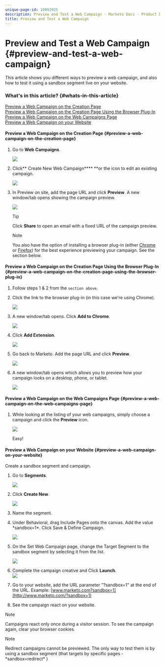 ```yaml
---
unique-page-id: 10092925
description: Preview and Test a Web Campaign - Marketo Docs - Product Documentation
title: Preview and Test a Web Campaign
---
```


# Preview and Test a Web Campaign {#preview-and-test-a-web-campaign}

This article shows you different ways to preview a web campaign, and also how to test it using a sandbox segment live on your website.

### What's in this article? {#whats-in-this-article}

[Preview a Web Campaign on the Creation Page](#preview-a-web-campaign-on-the-creation-page)  
[Preview a Web Campaign on the Creation Page Using the Browser Plug-In](#preview-a-web-campaign-on-the-creation-page-using-the-browser-plug-in)  
[Preview a Web Campaign on the Web Campaigns Page](#preview-a-web-campaign-on-the-web-campaigns-page)  
[Preview a Web Campaign on your Website](#preview-a-web-campaign-on-your-website)

#### Preview a Web Campaign on the Creation Page {#preview-a-web-campaign-on-the-creation-page}

1. Go to **Web** **Campaigns**.

   ![](assets/image2016-8-18-15-3a59-3a35.png)

1. Click** Create New Web Campaign****&nbsp;**or the icon to edit an existing campaign.

   ![](assets/create-new-or-edit-web-campaign.png)

1. In Preview on site, add the&nbsp;page URL&nbsp;and click&nbsp;**Preview**.&nbsp;A new window/tab opens showing the campaign preview.

   ![](assets/three-1.png)

   >[!TIP]
   >
   >Click **Share** to open an email with a fixed URL of the campaign preview.

   >[!NOTE]
   >
   >You also have the option of installing a browser plug-in (either [Chrome](https://chrome.google.com/webstore/detail/marketo-web-personalizati/ldiddonjplchallbngbccbfdfeldohkj) or [Firefox](http://docs.marketo.com/display/docs/assets/mwp-0.0.0.8.xpi)) for the best experience previewing your campaign. See the section below.

#### Preview a Web Campaign on the Creation Page Using the Browser Plug-In {#preview-a-web-campaign-on-the-creation-page-using-the-browser-plug-in}

1. Follow steps 1 & 2 from the `section above`.
1. Click the link to the browser plug-in (in this case we're using Chrome).

   ![](assets/4-1.png)

1. A new window/tab opens. Click **Add to Chrome**.

   ![](assets/five.png)

1. Click **Add Extension**.

   ![](assets/six.png)

1. Go back to Marketo. Add the&nbsp;page URL&nbsp;and click&nbsp;**Preview**.&nbsp;

   ![](assets/seven.png)

1. A new window/tab opens which allows you to preview how your campaign looks on a desktop, phone, or tablet.

   ![](assets/campaign-preview.png)

#### Preview a Web Campaign on the Web Campaigns Page {#preview-a-web-campaign-on-the-web-campaigns-page}

1. While looking at the listing of your web campaigns, simply choose a campaign and click the&nbsp;**Preview**&nbsp;icon.

   ![](assets/web-campaigns-1-preview-hand.png)

   Easy!

#### Preview a Web Campaign on your Website {#preview-a-web-campaign-on-your-website}

Create a sandbox segment and campaign.

1. Go to **Segments**.

   ![](assets/new-dropdown-segments-hand.jpg)

1. Click&nbsp;**Create New**.

   ![](assets/image2015-9-10-10-3a42-3a39.png)

1. Name the segment. 
1. Under Behavioral, drag Include Pages onto the canvas. Add the value &#42;sandbox=1&#42;. Click&nbsp;Save & Define Campaign.

   ![](assets/segment.png)

1. On the Set Web Campaign page, change the Target Segment to the sandbox segment by selecting it from the list.

   ![](assets/set-web-campaign-target-segment.jpg)

1. Complete the campaign creative and Click **Launch**.  
   ![](assets/click-launch.jpg)

1. Go to your website, add the URL parameter "?sandbox=1" at the end of the URL. Example: [www.marketo.com?sandbox=1](http://www.marketo.com/?sandbox=1)
1. See the campaign react on your website.

>[!NOTE]
>
>Campaigns react only once during a visitor session. To see the campaign again, clear your browser cookies.

>[!NOTE]
>
>Redirect campaigns cannot be previewed. The only way to test them is by using a sandbox segment (that targets by specific pages - &#42;sandbox=redirect&#42; )

